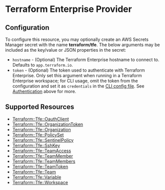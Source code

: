 # Terraform Enterprise Provider

## Configuration

To configure this resource, you may optionally create an AWS Secrets Manager secret with the name **terraform/tfe**. The below arguments may be included as the key/value or JSON properties in the secret:

* `hostname` - (Optional) The Terraform Enterprise hostname to connect to.
  Defaults to `app.terraform.io`.
* `token` - (Optional) The token used to authenticate with Terraform Enterprise.
  Only set this argument when running in a Terraform Enterprise workspace; for
  CLI usage, omit the token from the configuration and set it as `credentials`
  in the [CLI config file](/docs/commands/cli-config.html#credentials). See
  [Authentication](#authentication) above for more.


## Supported Resources

* [Terraform::Tfe::OauthClient](OauthClient.md)
* [Terraform::Tfe::OrganizationToken](OrganizationToken.md)
* [Terraform::Tfe::Organization](Organization.md)
* [Terraform::Tfe::PolicySet](PolicySet.md)
* [Terraform::Tfe::SentinelPolicy](SentinelPolicy.md)
* [Terraform::Tfe::SshKey](SshKey.md)
* [Terraform::Tfe::TeamAccess](TeamAccess.md)
* [Terraform::Tfe::TeamMember](TeamMember.md)
* [Terraform::Tfe::TeamMembers](TeamMembers.md)
* [Terraform::Tfe::TeamToken](TeamToken.md)
* [Terraform::Tfe::Team](Team.md)
* [Terraform::Tfe::Variable](Variable.md)
* [Terraform::Tfe::Workspace](Workspace.md)